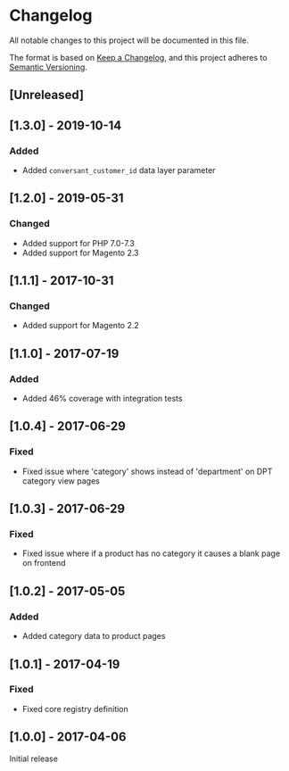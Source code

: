 # Changelog
All notable changes to this project will be documented in this file.

The format is based on [Keep a Changelog](https://keepachangelog.com/en/1.0.0/),
and this project adheres to [Semantic Versioning](https://semver.org/spec/v2.0.0.html).

## [Unreleased]

## [1.3.0] - 2019-10-14

### Added

- Added `conversant_customer_id` data layer parameter

## [1.2.0] - 2019-05-31

### Changed

- Added support for PHP 7.0-7.3
- Added support for Magento 2.3

## [1.1.1] - 2017-10-31

### Changed

- Added support for Magento 2.2

## [1.1.0] - 2017-07-19

### Added

- Added 46% coverage with integration tests

## [1.0.4] - 2017-06-29

### Fixed

- Fixed issue where 'category' shows instead of 'department' on DPT category view pages

## [1.0.3] - 2017-06-29

### Fixed

- Fixed issue where if a product has no category it causes a blank page on frontend

## [1.0.2] - 2017-05-05

### Added

- Added category data to product pages

## [1.0.1] - 2017-04-19

### Fixed

- Fixed core registry definition

## [1.0.0] - 2017-04-06

Initial release

